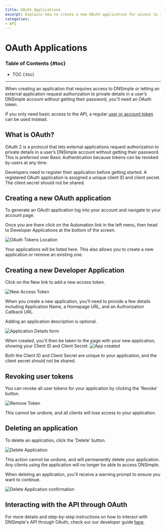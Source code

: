 ```yaml
---
title: OAuth Applications
excerpt: Explains how to create a new OAuth application for access to the API version 2.
categories:
- API
---
```


# OAuth Applications

### Table of Contents {#toc}

* TOC
{:toc}

---

When creating an application that requires access to DNSimple or letting an external application request authorization to private details in a user’s DNSimple account without getting their password, you'll need an OAuth token.

If you only need basic access to the API, a regular [user or account token](/articles/api-access-token/) can be used instead.

## What is OAuth?

OAuth 2 is a protocol that lets external applications request authorization to private details in a user’s DNSimple account without getting their password. This is preferred over Basic Authentication because tokens can be revoked by users at any time.

Developers need to register their application before getting started. A registered OAuth application is assigned a unique client ID and client secret. The client secret should not be shared.

## Creating a new OAuth application

To generate an OAuth application log into your account and navigate to your account page.

Once you are there click on the <label>Automation</label> link in the left menu, then head to Developer Applications at the bottom of the screen.

![OAuth Tokens Location](/files/oauth-location.png)

Your applications will be listed here. This also allows you to create a new application or remove an existing one.

## Creating a new Developer Application

Click on the <label>New</label> link to add a new access token.

![New Access Token](/files/new-application.png)

When you create a new application, you'll need to provide a few details including Application Name, a Homepage URL, and an Authorization Callback URL.

<tip>
Adding an application description is optional.
</tip>

![Application Details form](/files/app-details.png)

When created, you'll then be taken to the page with your new application, showing your Client ID and Client Secret.
![App created](files/app-created.png)

<info>
Both the Client ID and Client Secret are unique to your application, and the client secret should not be shared.
</info>

## Revoking user tokens

You can revoke all user tokens for your application by clicking the 'Revoke' button.

![Remove Token](/files/revoke-all-user-tokens.png)

This cannot be undone, and all clients will lose access to your application.

## Deleting an application

To delete an application, click the 'Delete' button.

![Delete Application](/files/delete-application.png)

This action cannot be undone, and will permanently delete your application. Any clients using the application will no longer be able to access DNSimple.

When deleting an application, you'll receive a warning prompt to ensure you want to continue.

![Delete Application confirmation](/files/delete-application-confirm.png)

## Interacting with the API through OAuth

For more details and step-by-step instructions on how to interact with DNSimple's API through OAuth, check our our developer guide [here](https://developer.dnsimple.com/v2/oauth/#web-application-flow).
